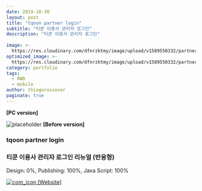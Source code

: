 ```yaml
---
date: 2019-10-30
layout: post
title: "tqoon partner login"
subtitle: "티쿤 이용사 관리자 로그인"
description: "티쿤 이용사 관리자 로그인"
  
image: >-
  https://res.cloudinary.com/dfnrzktmy/image/upload/v1589550332/partner-login-400x799_wc60lt.png
optimized_image: >-
  https://res.cloudinary.com/dfnrzktmy/image/upload/v1589550332/partner-login_sum-400x260_i007er.png
category: portfolio
tags: 
  - RWD
  - mobile
author: thiagorossener
paginate: true
---
```

<strong>[PC version]</strong>

![placeholder](https://res.cloudinary.com/dfnrzktmy/image/upload/v1589550749/partner-login_%EC%88%98%EC%A0%95%EC%A0%84-400x753_m4nf9v.png "tqoon partner login before image")
<strong>[Before version]</strong>

### tqoon partner login

### 티쿤 이용사 관리자 로그인 리뉴얼 (반응형)

Design: 0%, Publishing: 100%, Java Script: 100%

<a href="https://partner.adprint.jp/" target="_blank">
<img src="https://res.cloudinary.com/dfnrzktmy/image/upload/v1586177444/com_icon-150x129_r9kppl.png" alt="com_icon" class="site_icon">
[Website]
</a>